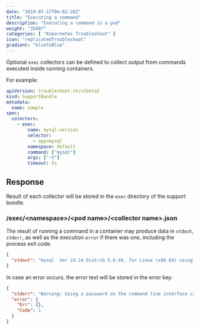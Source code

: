 ```yaml
---
date: "2019-07-17T04:02:20Z"
title: "Executing a command"
description: "Executing a command in a pod"
weight: "35007"
categories: [ "Kubernetes Troubleshoot" ]
icon: "replicatedTroubleshoot"
gradient: "blueToBlue"
---
```


Optional `exec` collectors can be defined to collect output from commands executed inside running containers.

For example:

```yaml
apiVersion: troubleshoot.sh/v1beta2
kind: SupportBundle
metadata:
  name: sample
spec:
  colectors:
    - exec:
        name: mysql-version
        selector:
          - app=mysql
        namespace: default
        command: ["mysql"]
        args: ["-V"]
        timeout: 5s
```

## Response

Result of each collector will be stored in the `exec` directory of the support bundle.

### /exec/\<namespace\>/\<pod name\>/\<collector name\>.json

The result of running a command in a container may produce data in `stdout`, `stderr`, as well as the execution `error` if there was one, including the process exit code.

```json
{
  "stdout": "mysql  Ver 14.14 Distrib 5.6.44, for Linux (x86_64) using  EditLine wrapper\n"
}
```

In case an error occurs, the error text will be stored  in the error key:

```json
{
  "stderr": "Warning: Using a password on the command line interface can be insecure.\nERROR 1064 (42000) at line 1: You have an error in your SQL syntax; check the manual that corresponds to your MySQL server version for the right syntax to use near 'process list' at line 1\n",
  "error": {
    "Err": {},
    "Code": 1
  }
}
```
